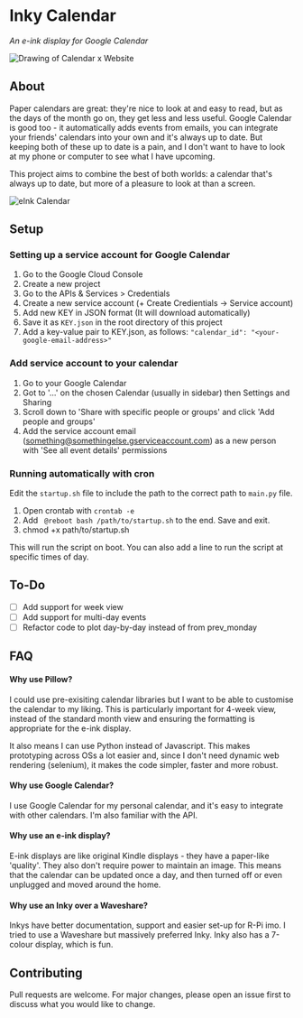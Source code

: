 # Inky Calendar
*An e-ink display for Google Calendar*

![Drawing of Calendar x Website](https://github.com/mimireyburn/inky-calendar/assets/79009541/5161818a-04b5-40b5-a4ee-51c97a323698)

## About

Paper calendars are great: they're nice to look at and easy to read, but as the days of the month go on, they get less and less useful. Google Calendar is good too - it automatically adds events from emails, you can integrate your friends' calendars into your own and it's always up to date. But keeping both of these up to date is a pain, and I don't want to have to look at my phone or computer to see what I have upcoming. 

This project aims to combine the best of both worlds: a calendar that's always up to date, but more of a pleasure to look at than a screen.

![eInk Calendar](https://github.com/mimireyburn/inky-calendar/assets/79009541/458e3851-9ae8-4452-9013-441e98c1f31d)

## Setup

### Setting up a service account for Google Calendar
1. Go to the Google Cloud Console
2. Create a new project
3. Go to the APIs & Services > Credentials
4. Create a new service account (+ Create Credientials -> Service account) 
5. Add new KEY in JSON format (It will download automatically)
5. Save it as `KEY.json` in the root directory of this project
6. Add a key-value pair to KEY.json, as follows:
   ```"calendar_id": "<your-google-email-address>"```

### Add service account to your calendar
1. Go to your Google Calendar
2. Got to '...' on the chosen Calendar (usually in sidebar) then Settings and Sharing
3. Scroll down to 'Share with specific people or groups' and click 'Add people and groups'
4. Add the service account email (something@somethingelse.gserviceaccount.com) as a new person with 'See all event details' permissions

### Running automatically with cron 
Edit the `startup.sh` file to include the path to the correct path to `main.py` file. 

1. Open crontab with `crontab -e`
2. Add ``` @reboot bash /path/to/startup.sh``` to the end. Save and exit. 
3. chmod +x path/to/startup.sh

This will run the script on boot. You can also add a line to run the script at specific times of day.

## To-Do
- [ ] Add support for week view
- [ ] Add support for multi-day events
- [ ] Refactor code to plot day-by-day instead of from prev_monday

## FAQ

#### Why use Pillow?
I could use pre-exisiting calendar libraries but I want to be able to customise the calendar to my liking. This is particularly important for 4-week view, instead of the standard month view and ensuring the formatting is appropriate for the e-ink display. 

It also means I can use Python instead of Javascript. This makes prototyping across OSs a lot easier and, since I don't need dynamic web rendering (selenium), it makes the code simpler, faster and more robust.


#### Why use Google Calendar?
I use Google Calendar for my personal calendar, and it's easy to integrate with other calendars. I'm also familiar with the API.

#### Why use an e-ink display?
E-ink displays are like original Kindle displays - they have a paper-like 'quality'. They also don't require power to maintain an image. This means that the calendar can be updated once a day, and then turned off or even unplugged and moved around the home.

#### Why use an Inky over a Waveshare?
Inkys have better documentation, support and easier set-up for R-Pi imo. I tried to use a Waveshare but massively preferred Inky. Inky also has a 7-colour display, which is fun.

## Contributing 
Pull requests are welcome. For major changes, please open an issue first to discuss what you would like to change.

